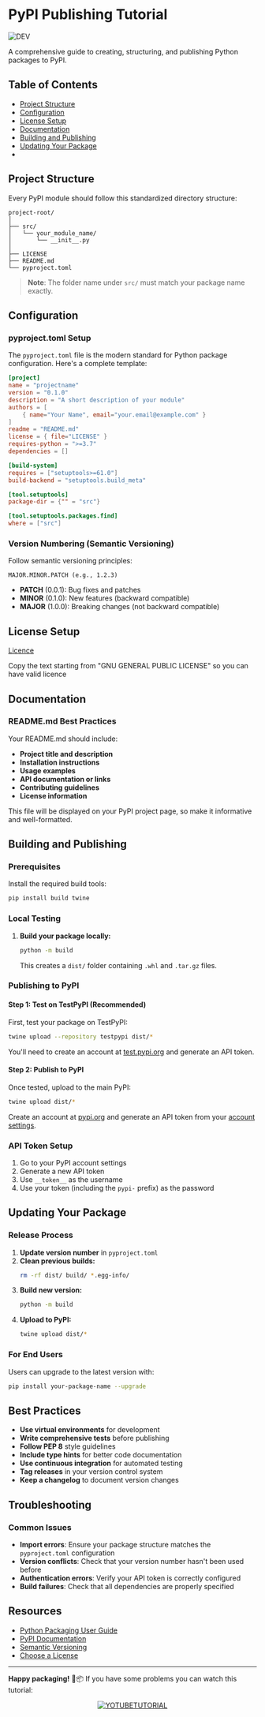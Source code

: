 # PyPI Publishing Tutorial

![DEV](https://img.shields.io/badge/Dev-Bojidar%20Georgiev%20-%20%2347b3ff)

A comprehensive guide to creating, structuring, and publishing Python packages to PyPI.

## Table of Contents

- [Project Structure](#project-structure)
- [Configuration](#configuration)
- [License Setup](#license-setup)
- [Documentation](#documentation)
- [Building and Publishing](#building-and-publishing)
- [Updating Your Package](#updating-your-package)
- 

## Project Structure

Every PyPI module should follow this standardized directory structure:

```
project-root/
│
├── src/
│   └── your_module_name/
│       └── __init__.py
│
├── LICENSE
├── README.md
└── pyproject.toml
```

> **Note**: The folder name under `src/` must match your package name exactly.

## Configuration

### pyproject.toml Setup

The `pyproject.toml` file is the modern standard for Python package configuration. Here's a complete template:

```toml
[project]
name = "projectname"
version = "0.1.0"
description = "A short description of your module"
authors = [
    { name="Your Name", email="your.email@example.com" }
]
readme = "README.md"
license = { file="LICENSE" }
requires-python = ">=3.7"
dependencies = []

[build-system]
requires = ["setuptools>=61.0"]
build-backend = "setuptools.build_meta"

[tool.setuptools]
package-dir = {"" = "src"}

[tool.setuptools.packages.find]
where = ["src"]

```

### Version Numbering (Semantic Versioning)

Follow semantic versioning principles:

```
MAJOR.MINOR.PATCH (e.g., 1.2.3)
```

- **PATCH** (0.0.1): Bug fixes and patches
- **MINOR** (0.1.0): New features (backward compatible)
- **MAJOR** (1.0.0): Breaking changes (not backward compatible)

## License Setup

[Licence](https://www.gnu.org/licenses/gpl-3.0.html)

Copy the text starting from "GNU GENERAL PUBLIC LICENSE" so you can have valid licence

## Documentation

### README.md Best Practices

Your README.md should include:

- **Project title and description**
- **Installation instructions**
- **Usage examples**
- **API documentation or links**
- **Contributing guidelines**
- **License information**

This file will be displayed on your PyPI project page, so make it informative and well-formatted.

## Building and Publishing

### Prerequisites

Install the required build tools:

```bash
pip install build twine
```

### Local Testing

1. **Build your package locally:**
   ```bash
   python -m build
   ```
   This creates a `dist/` folder containing `.whl` and `.tar.gz` files.

### Publishing to PyPI

#### Step 1: Test on TestPyPI (Recommended)

First, test your package on TestPyPI:

```bash
twine upload --repository testpypi dist/*
```

You'll need to create an account at [test.pypi.org](https://test.pypi.org/) and generate an API token.

#### Step 2: Publish to PyPI

Once tested, upload to the main PyPI:

```bash
twine upload dist/*
```

Create an account at [pypi.org](https://pypi.org/) and generate an API token from your [account settings](https://pypi.org/manage/account/).

### API Token Setup

1. Go to your PyPI account settings
2. Generate a new API token
3. Use `__token__` as the username
4. Use your token (including the `pypi-` prefix) as the password

## Updating Your Package

### Release Process

1. **Update version number** in `pyproject.toml`
2. **Clean previous builds:**
   ```bash
   rm -rf dist/ build/ *.egg-info/
   ```
3. **Build new version:**
   ```bash
   python -m build
   ```
4. **Upload to PyPI:**
   ```bash
   twine upload dist/*
   ```

### For End Users

Users can upgrade to the latest version with:

```bash
pip install your-package-name --upgrade
```

## Best Practices

- **Use virtual environments** for development
- **Write comprehensive tests** before publishing
- **Follow PEP 8** style guidelines
- **Include type hints** for better code documentation
- **Use continuous integration** for automated testing
- **Tag releases** in your version control system
- **Keep a changelog** to document version changes

## Troubleshooting

### Common Issues

- **Import errors**: Ensure your package structure matches the `pyproject.toml` configuration
- **Version conflicts**: Check that your version number hasn't been used before
- **Authentication errors**: Verify your API token is correctly configured
- **Build failures**: Check that all dependencies are properly specified

## Resources

- [Python Packaging User Guide](https://packaging.python.org/)
- [PyPI Documentation](https://pypi.org/help/)
- [Semantic Versioning](https://semver.org/)
- [Choose a License](https://choosealicense.com/)

---

**Happy packaging!** 🐍📦 If you have some problems you can watch this tutorial:

<div align="center">

[![YOTUBETUTORIAL](https://img.youtube.com/vi/9Ii34WheBOA/0.jpg)](https://www.youtube.com/watch?v=9Ii34WheBOA)

</div>

